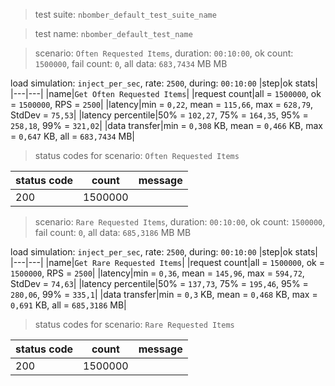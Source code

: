 > test suite: `nbomber_default_test_suite_name`

> test name: `nbomber_default_test_name`

> scenario: `Often Requested Items`, duration: `00:10:00`, ok count: `1500000`, fail count: `0`, all data: `683,7434` MB MB

load simulation: `inject_per_sec`, rate: `2500`, during: `00:10:00`
|step|ok stats|
|---|---|
|name|`Get Often Requested Items`|
|request count|all = `1500000`, ok = `1500000`, RPS = `2500`|
|latency|min = `0,22`, mean = `115,66`, max = `628,79`, StdDev = `75,53`|
|latency percentile|50% = `102,27`, 75% = `164,35`, 95% = `258,18`, 99% = `321,02`|
|data transfer|min = `0,308` KB, mean = `0,466` KB, max = `0,647` KB, all = `683,7434` MB|
> status codes for scenario: `Often Requested Items`

|status code|count|message|
|---|---|---|
|200|1500000||

> scenario: `Rare Requested Items`, duration: `00:10:00`, ok count: `1500000`, fail count: `0`, all data: `685,3186` MB MB

load simulation: `inject_per_sec`, rate: `2500`, during: `00:10:00`
|step|ok stats|
|---|---|
|name|`Get Rare Requested Items`|
|request count|all = `1500000`, ok = `1500000`, RPS = `2500`|
|latency|min = `0,36`, mean = `145,96`, max = `594,72`, StdDev = `74,63`|
|latency percentile|50% = `137,73`, 75% = `195,46`, 95% = `280,06`, 99% = `335,1`|
|data transfer|min = `0,3` KB, mean = `0,468` KB, max = `0,691` KB, all = `685,3186` MB|
> status codes for scenario: `Rare Requested Items`

|status code|count|message|
|---|---|---|
|200|1500000||

